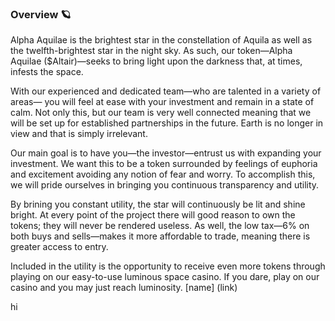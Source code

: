 ### Overview 🪐
Alpha Aquilae is the brightest star in the constellation of Aquila as well as the twelfth-brightest star in the night sky. As such, our token—Alpha Aquilae ($Altair)—seeks to bring light upon the darkness that, at times, infests the space. 

With our experienced and dedicated team—who are talented in a variety of areas— you will feel at ease with your investment and remain in a state of calm. Not only this, but our team is very well connected meaning that we will be set up for established partnerships in the future.  Earth is no longer in view and that is simply irrelevant. 

Our main goal is to have you—the investor—entrust us with expanding your investment. We want this to be a token surrounded by feelings of euphoria and excitement avoiding any notion of fear and worry. To accomplish this, we will pride ourselves in bringing you continuous transparency and utility. 

By brining you constant utility, the star will continuously be lit and shine bright. At every point of the project there will good reason to own the tokens; they will never be rendered useless. As well, the low tax—6% on both buys and sells—makes it more affordable to trade, meaning there is greater access to entry. 

Included in the utility is the opportunity to receive even more tokens through playing on our easy-to-use luminous space casino. If you dare, play on our casino and you may just reach luminosity.
[name] (link)



<!--
**mission-altair/mission-altair** is a ✨ _special_ ✨ repository because its `README.md` (this file) appears on your GitHub profile.

Here are some ideas to get you started:

- 🔭 I’m currently working on ...
- 🌱 I’m currently learning ...
- 👯 I’m looking to collaborate on ...
- 🤔 I’m looking for help with ...
- 💬 Ask me about ...
- 📫 How to reach me: ...
- 😄 Pronouns: ...
- ⚡ Fun fact: ...
-->hi
